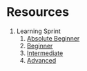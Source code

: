 # Resources
1. Learning Sprint
      1. [Absolute Beginner](LearningSprint1/AbsoluteBeginner.md)
      2. [Beginner](LearningSprint1/Beginner.md)
      3. [Intermediate](LearningSprint1/Intermediate.md)
      4. [Advanced](LearningSprint1/Advanced.md)
